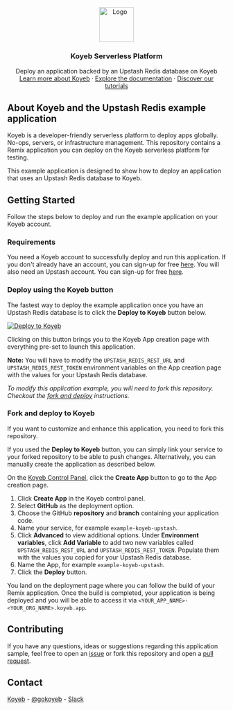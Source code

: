 <div align="center">
  <a href="https://koyeb.com">
    <img src="https://www.koyeb.com/static/images/icons/koyeb.svg" alt="Logo" width="80" height="80">
  </a>
  <h3 align="center">Koyeb Serverless Platform</h3>
  <p align="center">
    Deploy an application backed by an Upstash Redis database on Koyeb
    <br />
    <a href="https://koyeb.com">Learn more about Koyeb</a>
    ·
    <a href="https://koyeb.com/docs">Explore the documentation</a>
    ·
    <a href="https://koyeb.com/tutorials">Discover our tutorials</a>
  </p>
</div>


## About Koyeb and the Upstash Redis example application

Koyeb is a developer-friendly serverless platform to deploy apps globally. No-ops, servers, or infrastructure management.
This repository contains a Remix application you can deploy on the Koyeb serverless platform for testing.

This example application is designed to show how to deploy an application that uses an Upstash Redis database to Koyeb.

## Getting Started

Follow the steps below to deploy and run the example application on your Koyeb account.

### Requirements

You need a Koyeb account to successfully deploy and run this application. If you don't already have an account, you can sign-up for free [here](https://app.koyeb.com/auth/signup).  You will also need an Upstash account.  You can sign-up for free [here](https://console.upstash.com/login).

### Deploy using the Koyeb button

The fastest way to deploy the example application once you have an Upstash Redis database is to click the **Deploy to Koyeb** button below.

[![Deploy to Koyeb](https://www.koyeb.com/static/images/deploy/button.svg)](https://app.koyeb.com/deploy?type=git&repository=github.com/koyeb/example-koyeb-upstash&branch=main&name=example-koyeb-upstash&env[UPSTASH_REDIS_REST_URL]=REPLACE_ME&env[UPSTASH_REDIS_REST_TOKEN]=REPLACE_ME&env[PORT]=8000)

Clicking on this button brings you to the Koyeb App creation page with everything pre-set to launch this application.

**Note:** You will have to modify the `UPSTASH_REDIS_REST_URL` and `UPSTASH_REDIS_REST_TOKEN` environment variables on the App creation page with the values for your Upstash Redis database.

_To modify this application example, you will need to fork this repository. Checkout the [fork and deploy](#fork-and-deploy-to-koyeb) instructions._

### Fork and deploy to Koyeb

If you want to customize and enhance this application, you need to fork this repository.

If you used the **Deploy to Koyeb** button, you can simply link your service to your forked repository to be able to push changes.
Alternatively, you can manually create the application as described below.

On the [Koyeb Control Panel](//app.koyeb.com/), click the **Create App** button to go to the App creation page.

1. Click **Create App** in the Koyeb control panel.
2. Select **GitHub** as the deployment option.
3. Choose the GitHub **repository** and **branch** containing your application code.
4. Name your service, for example `example-koyeb-upstash`.
5. Click **Advanced** to view additional options.  Under **Environment variables**, click **Add Variable** to add two new variables called `UPSTASH_REDIS_REST_URL` and `UPSTASH_REDIS_REST_TOKEN`.  Populate them with the values you copied for your Upstash Redis database.
6. Name the App, for example `example-koyeb-upstash`.
7. Click the **Deploy** button.

You land on the deployment page where you can follow the build of your Remix application. Once the build is completed, your application is being deployed and you will be able to access it via `<YOUR_APP_NAME>-<YOUR_ORG_NAME>.koyeb.app`.

## Contributing

If you have any questions, ideas or suggestions regarding this application sample, feel free to open an [issue](//github.com/koyeb/example-koyeb-upstash/issues) or fork this repository and open a [pull request](//github.com/koyeb/example-koyeb-upstash/pulls).

## Contact

[Koyeb](https://www.koyeb.com) - [@gokoyeb](https://twitter.com/gokoyeb) - [Slack](http://slack.koyeb.com/)
